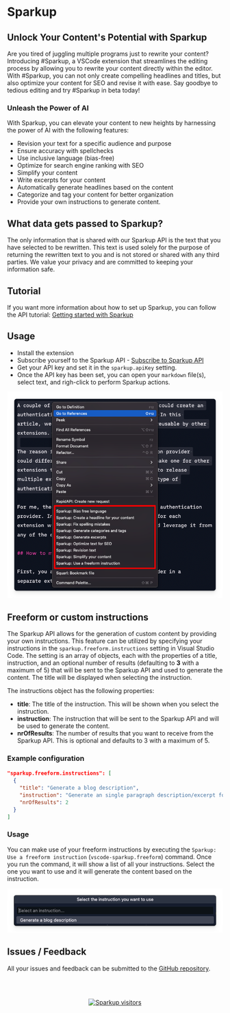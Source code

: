 # Sparkup

## Unlock Your Content's Potential with Sparkup

Are you tired of juggling multiple programs just to rewrite your content? Introducing #Sparkup, a VSCode extension that streamlines the editing process by allowing you to rewrite your content directly within the editor. With #Sparkup, you can not only create compelling headlines and titles, but also optimize your content for SEO and revise it with ease. Say goodbye to tedious editing and try #Sparkup in beta today!

### Unleash the Power of AI

With Sparkup, you can elevate your content to new heights by harnessing the power of AI with the following features:

- Revision your text for a specific audience and purpose
- Ensure accuracy with spellchecks
- Use inclusive language (bias-free)
- Optimize for search engine ranking with SEO
- Simplify your content
- Write excerpts for your content
- Automatically generate headlines based on the content
- Categorize and tag your content for better organization
- Provide your own instructions to generate content.

## What data gets passed to Sparkup?

The only information that is shared with our Sparkup API is the text that you have selected to be rewritten. This text is used solely for the purpose of returning the rewritten text to you and is not stored or shared with any third parties. We value your privacy and are committed to keeping your information safe.

## Tutorial

If you want more information about how to set up Sparkup, you can follow the API tutorial: [Getting started with Sparkup](https://rapidapi.com/eliostruyf/api/sparkup/tutorials/using-the-api-in-combination-with-the-sparkup---visual-studio-code-extension)

## Usage

- Install the extension
- Subscribe yourself to the Sparkup API - [Subscribe to Sparkup API](https://rapidapi.com/eliostruyf/api/sparkup)
- Get your API key and set it in the `sparkup.apiKey` setting.
- Once the API key has been set, you can open your `markdown` file(s), select text, and righ-click to perform Sparkup actions.

<p align="center">
  <img src="./assets/sparkup-options.png" alt="Sparkup actions" />
</p>

## Freeform or custom instructions

The Sparkup API allows for the generation of custom content by providing your own instructions. This feature can be utilized by specifying your instructions in the `sparkup.freeform.instructions` setting in Visual Studio Code. The setting is an array of objects, each with the properties of a title, instruction, and an optional number of results (defaulting to **3** with a maximum of 5) that will be sent to the Sparkup API and used to generate the content. The title will be displayed when selecting the instruction.

The instructions object has the following properties:

- **title**: The title of the instruction. This will be shown when you select the instruction.
- **instruction**: The instruction that will be sent to the Sparkup API and will be used to generate the content.
- **nrOfResults**: The number of results that you want to receive from the Sparkup API. This is optional and defaults to 3 with a maximum of 5.

### Example configuration

```json
"sparkup.freeform.instructions": [
  {
    "title": "Generate a blog description",
    "instruction": "Generate an single paragraph description/excerpt for the following text.\n\nExample 1: In this article, Elio explains how you can create a reusable authentication provider extension that you can leverage in all your extensions.\n\nExample 2: In this article, Elio explains how you can simplify the communication flow from your Visual Studio Code extension and its webview to wait for its response.",
    "nrOfResults": 2
  }
]
```

### Usage

You can make use of your freeform instructions by executing the `Sparkup: Use a freeform instruction` (`vscode-sparkup.freeform`) command. Once you run the command, it will show a list of all your instructions. Select the one you want to use and it will generate the content based on the instruction.

<p align="center">
  <img src="./assets/sparkup-freeform-selection.png" alt="Sparkup freeform selection" />
</p>

## Issues / Feedback

All your issues and feedback can be submitted to the [GitHub repository](https://github.com/estruyf/vscode-sparkup/issues).

<br />
<br />

<p align="center">
  <a href="https://visitorbadge.io" title="Visitor badge service">
    <img src="https://api.visitorbadge.io/api/visitors?path=https%3A%2F%2Fgithub.com%2Festruyf%2Fvscode-sparkup&labelColor=%23d9e3f0&countColor=%23e84a26" height="25px" alt="Sparkup visitors" />
  </a>
</p>